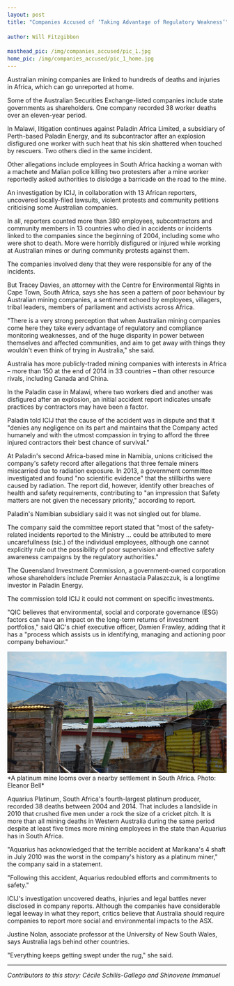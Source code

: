 ```yaml
---
layout: post
title: "Companies Accused of ‘Taking Advantage of Regulatory Weakness’"

author: Will Fitzgibbon

masthead_pic: /img/companies_accused/pic_1.jpg
home_pic: /img/companies_accused/pic_1_home.jpg
---
```


<span class="drop-cap">A</span>ustralian mining companies are linked to hundreds of deaths and injuries in Africa, which can go unreported at home. 

Some of the Australian Securities Exchange-listed companies include state governments as shareholders. One company recorded 38 worker deaths over an eleven-year period.

In Malawi, litigation continues against Paladin Africa Limited, a subsidiary of Perth-based Paladin Energy, and its subcontractor after an explosion disfigured one worker with such heat that his skin shattered when touched by rescuers. Two others died in the same incident. 

Other allegations include employees in South Africa hacking a woman with a machete and Malian police killing two protesters after a mine worker  reportedly asked authorities to dislodge a barricade on the road to the mine. 

An investigation by ICIJ, in collaboration with 13 African reporters, uncovered locally-filed lawsuits, violent protests and community petitions criticising some Australian companies. 

In all, reporters counted more than 380 employees, subcontractors and community members in 13 countries who died in accidents or incidents linked to the companies since the beginning of 2004, including some who were shot to death. More were horribly disfigured or injured while working at Australian mines or during community protests against them.

The companies involved deny that they were responsible for any of the incidents. 

But Tracey Davies, an attorney with the Centre for Environmental Rights in Cape Town, South Africa, says she has seen a pattern of poor behaviour by Australian mining companies, a sentiment echoed by employees, villagers, tribal leaders, members of parliament and activists across Africa.

"There is a very strong perception that when Australian mining companies come here they take every advantage of regulatory and compliance monitoring weaknesses, and of the huge disparity in power between themselves and affected communities, and aim to get away with things they wouldn't even think of trying in Australia," she said.

Australia has more publicly-traded mining companies with interests in Africa – more than 150 at the end of 2014 in 33 countries – than other resource rivals, including Canada and China.

In the Paladin case in Malawi, where two workers died and another was disfigured after an explosion, an  initial accident report indicates unsafe practices by contractors may have been a factor.

Paladin told ICIJ that the cause of the accident was in dispute and that it "denies any negligence on its part and maintains that the Company acted humanely and with the utmost compassion in trying to afford the three injured contractors their best chance of survival."

At Paladin's second Africa-based mine in Namibia, unions criticised the company's safety record after allegations that three female miners miscarried due to radiation exposure. In 2013, a government committee investigated and found "no scientific evidence" that the stillbirths were caused by radiation. The report did, however, identify other breaches of health and safety requirements, contributing to "an impression that Safety matters are not given the necessary priority," according to report.

Paladin's Namibian subsidiary said it was not singled out for blame. 

The company said the committee report stated that "most of the safety-related incidents reported to the Ministry … could be attributed to mere uncarefullness (sic.) of the individual employees, although one cannot explicitly rule out the possibility of poor supervision and effective safety awareness campaigns by the regulatory authorities." 

The Queensland Investment Commission, a government-owned corporation whose shareholders include Premier Annastacia Palaszczuk, is a longtime investor in Paladin Energy.

The commission told ICIJ it could not comment on specific investments.

"QIC believes that environmental, social and corporate governance (ESG) factors can have an impact on the long-term returns of investment portfolios," said QIC's chief executive officer, Damien Frawley, adding that it has a "process which assists us in identifying, managing and actioning poor company behaviour."

<img src="/img/companies_accused/aquarius-and-ikemelang.jpg" class="img-responsive"/>  
*A platinum mine looms over a nearby settlement in South Africa. Photo: Eleanor Bell*

Aquarius Platinum, South Africa's fourth-largest platinum producer, recorded 38 deaths between 2004 and 2014. That includes a landslide in 2010 that crushed five men under a rock the size of a cricket pitch. It is more than all mining deaths in Western Australia during the same period despite at least five times more mining employees in the state than Aquarius has in South Africa.

"Aquarius has acknowledged that the terrible accident at Marikana's 4 shaft in July 2010 was the worst in the company's history as a platinum miner," the company said in a statement. 

"Following this accident, Aquarius redoubled efforts and commitments to safety."

ICIJ's investigation uncovered deaths, injuries and legal battles never disclosed in company reports. Although the companies have considerable legal leeway in what they report, critics believe that Australia should require companies to report more social and environmental impacts to the ASX. 

Justine Nolan, associate professor at the University of New South Wales, says Australia lags behind other countries. 

"Everything keeps getting swept under the rug," she said.

<hr/>

*Contributors to this story: Cécile Schilis-Gallego and Shinovene Immanuel*




















